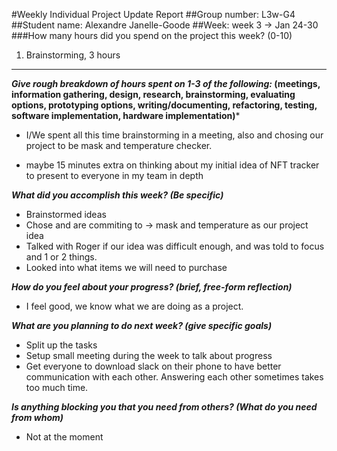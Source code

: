 #Weekly Individual Project Update Report
##Group number: L3w-G4
##Student name: Alexandre Janelle-Goode
##Week: week 3 -> Jan 24-30
###How many hours did you spend on the project this week? (0-10)
1. Brainstorming, 3 hours

---

***Give rough breakdown of hours spent on 1-3 of the following:* (meetings, information gathering, design, research, brainstorming, evaluating options, prototyping options, writing/documenting, refactoring, testing, software implementation, hardware implementation)***

- I/We spent all this time brainstorming in a meeting, also and chosing our project to be mask and temperature checker.

- maybe 15 minutes extra on thinking about my initial idea of NFT tracker to present to everyone in my team in depth

***What did you accomplish this week? (Be specific)***
- Brainstormed ideas
- Chose and are commiting to -> mask and temperature as our project idea
- Talked with Roger if our idea was difficult enough, and was told to focus and 1 or 2 things.
- Looked into what items we will need to purchase

***How do you feel about your progress? (brief, free-form reflection)***
- I feel good, we know what we are doing as a project.

***What are you planning to do next week? (give specific goals)***
- Split up the tasks
- Setup small meeting during the week to talk about progress
- Get everyone to download slack on their phone to have better communication with each other. Answering each other sometimes takes too much time.

***Is anything blocking you that you need from others? (What do you need from whom)***
- Not at the moment
